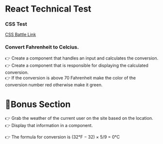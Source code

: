 # React Technical Test

### CSS Test
[CSS Battle Link](https://cssbattle.dev/play/19)

### Convert Fahrenheit to Celcius.

👉 Create a component that handles an input and calculates the conversion.<br>
👉 Create a component that is responsible for displaying the calculated conversion.<br>
👉 If the conversion is above 70 Fahrenheit make the color of the conversion number red otherwise make it green.<br>

# 🌟Bonus Section
👉 Grab the weather of the current user on the site based on the location.<br>
👉 Display that information in a component. 

👉 The formula for conversion is (32°F − 32) × 5/9 = 0°C
